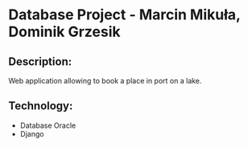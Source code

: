 # Database Project - Marcin Mikuła, Dominik Grzesik

## Description:
Web application allowing to book a place in port on a lake.

## Technology:
  - Database Oracle
  - Django
